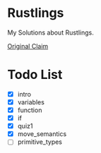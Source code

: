 # Rustlings

My Solutions about Rustlings.

[Original Claim](./tests/CLAIM.md)


# Todo List

- [x] intro
- [x] variables
- [x] function
- [x] if
- [x] quiz1
- [x] move_semantics
- [ ] primitive_types
